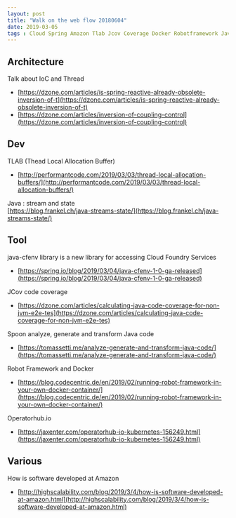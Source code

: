```yaml
---
layout: post
title: "Walk on the web flow 20180604"
date: 2019-03-05
tags : Cloud Spring Amazon Tlab Jcov Coverage Docker Robotframework Java Stream State
---
```


## Architecture   

Talk about IoC and Thread   
* [https://dzone.com/articles/is-spring-reactive-already-obsolete-inversion-of-t](https://dzone.com/articles/is-spring-reactive-already-obsolete-inversion-of-t)
* [https://dzone.com/articles/inversion-of-coupling-control](https://dzone.com/articles/inversion-of-coupling-control)

## Dev    

TLAB (Thead Local Allocation Buffer)   
* [http://performantcode.com/2019/03/03/thread-local-allocation-buffers/](http://performantcode.com/2019/03/03/thread-local-allocation-buffers/)

Java : stream and state   
[https://blog.frankel.ch/java-streams-state/](https://blog.frankel.ch/java-streams-state/)

## Tool   

java-cfenv library is a new library for accessing Cloud Foundry Services   
* [https://spring.io/blog/2019/03/04/java-cfenv-1-0-ga-released](https://spring.io/blog/2019/03/04/java-cfenv-1-0-ga-released)

JCov code coverage    
* [https://dzone.com/articles/calculating-java-code-coverage-for-non-jvm-e2e-tes](https://dzone.com/articles/calculating-java-code-coverage-for-non-jvm-e2e-tes)

Spoon analyze, generate and transform Java code    
* [https://tomassetti.me/analyze-generate-and-transform-java-code/](https://tomassetti.me/analyze-generate-and-transform-java-code/)

Robot Framework and Docker    
* [https://blog.codecentric.de/en/2019/02/running-robot-framework-in-your-own-docker-container/](https://blog.codecentric.de/en/2019/02/running-robot-framework-in-your-own-docker-container/)

Operatorhub.io   
* [https://jaxenter.com/operatorhub-io-kubernetes-156249.html](https://jaxenter.com/operatorhub-io-kubernetes-156249.html)

## Various   

How is software developed at Amazon    
* [http://highscalability.com/blog/2019/3/4/how-is-software-developed-at-amazon.html](http://highscalability.com/blog/2019/3/4/how-is-software-developed-at-amazon.html)
